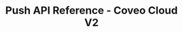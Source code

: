 ---
layout: redoc_page
title: Push API Reference - Coveo Cloud V2
categories: api_docs
swagger: ../../api_docs/PushApi.yml
permalink: ../../pages/api_explorer/PushApi
ghPagesSiteName: /cloudv2-docs-site
---